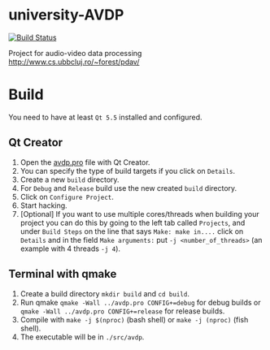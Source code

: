 # university-AVDP
[![Build Status](https://travis-ci.org/leyyin/university-AVDP.svg?branch=master)](https://travis-ci.org/leyyin/university-AVDP)

Project for audio-video data processing http://www.cs.ubbcluj.ro/~forest/pdav/

# Build
You need to have at least `Qt 5.5` installed and configured.

## Qt Creator
1. Open the [avdp.pro](avdp.pro) file with Qt Creator.
2. You can specify the type of build targets if you click on `Details`.
3. Create a new `build` directory.
4. For `Debug` and `Release` build use the new created `build` directory.
5. Click on `Configure Project`.
6. Start hacking.
7. [Optional] If you want to use multiple cores/threads when building your project you can do this by going to the left tab called `Projects`, and under `Build Steps` on the line that says `Make: make in....` click on `Details` and in the field `Make arguments:` put `-j <number_of_threads>` (an example with 4 threads `-j 4`).

## Terminal with qmake
1. Create a build directory `mkdir build` and `cd build`.
2. Run qmake `qmake -Wall ../avdp.pro CONFIG+=debug` for debug builds or `qmake -Wall ../avdp.pro CONFIG+=release` for release builds.
3. Compile with `make -j $(nproc)` (bash shell) or `make -j (nproc)` (fish shell).
4. The executable will be in `./src/avdp`.
